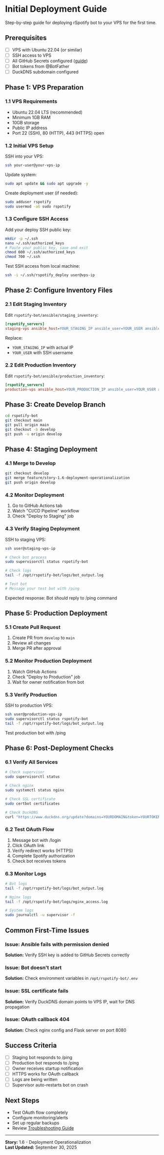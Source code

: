 ﻿# Initial Deployment Guide

Step-by-step guide for deploying rSpotify bot to your VPS for the first time.

## Prerequisites

- [ ] VPS with Ubuntu 22.04 (or similar)
- [ ] SSH access to VPS
- [ ] All GitHub Secrets configured ([guide](./github-secrets-setup.md))
- [ ] Bot tokens from @BotFather
- [ ] DuckDNS subdomain configured

## Phase 1: VPS Preparation

### 1.1 VPS Requirements

- Ubuntu 22.04 LTS (recommended)
- Minimum 1GB RAM
- 10GB storage
- Public IP address
- Port 22 (SSH), 80 (HTTP), 443 (HTTPS) open

### 1.2 Initial VPS Setup

SSH into your VPS:
```bash
ssh your-user@your-vps-ip
```

Update system:
```bash
sudo apt update && sudo apt upgrade -y
```

Create deployment user (if needed):
```bash
sudo adduser rspotify
sudo usermod -aG sudo rspotify
```

### 1.3 Configure SSH Access

Add your deploy SSH public key:
```bash
mkdir -p ~/.ssh
nano ~/.ssh/authorized_keys
# Paste your public key, save and exit
chmod 600 ~/.ssh/authorized_keys
chmod 700 ~/.ssh
```

Test SSH access from local machine:
```bash
ssh -i ~/.ssh/rspotify_deploy user@vps-ip
```

## Phase 2: Configure Inventory Files

### 2.1 Edit Staging Inventory

Edit `rspotify-bot/ansible/staging_inventory`:
```ini
[rspotify_servers]
staging-vps ansible_host=YOUR_STAGING_IP ansible_user=YOUR_USER ansible_port=22
```

Replace:
- `YOUR_STAGING_IP` with actual IP
- `YOUR_USER` with SSH username

### 2.2 Edit Production Inventory

Edit `rspotify-bot/ansible/production_inventory`:
```ini
[rspotify_servers]
production-vps ansible_host=YOUR_PRODUCTION_IP ansible_user=YOUR_USER ansible_port=22
```

## Phase 3: Create Develop Branch

```bash
cd rspotify-bot
git checkout main
git pull origin main
git checkout -b develop
git push -u origin develop
```

## Phase 4: Staging Deployment

### 4.1 Merge to Develop

```bash
git checkout develop
git merge feature/story-1.6-deployment-operationalization
git push origin develop
```

### 4.2 Monitor Deployment

1. Go to GitHub Actions tab
2. Watch "CI/CD Pipeline" workflow
3. Check "Deploy to Staging" job

### 4.3 Verify Staging Deployment

SSH to staging VPS:
```bash
ssh user@staging-vps-ip

# Check bot process
sudo supervisorctl status rspotify-bot

# Check logs
tail -f /opt/rspotify-bot/logs/bot_output.log

# Test bot
# Message your test bot with /ping
```

Expected response: Bot should reply to /ping command

## Phase 5: Production Deployment

### 5.1 Create Pull Request

1. Create PR from `develop` to `main`
2. Review all changes
3. Merge PR after approval

### 5.2 Monitor Production Deployment

1. Watch GitHub Actions
2. Check "Deploy to Production" job
3. Wait for owner notification from bot

### 5.3 Verify Production

SSH to production VPS:
```bash
ssh user@production-vps-ip
sudo supervisorctl status rspotify-bot
tail -f /opt/rspotify-bot/logs/bot_output.log
```

Test production bot with /ping

## Phase 6: Post-Deployment Checks

### 6.1 Verify All Services

```bash
# Check supervisor
sudo supervisorctl status

# Check nginx
sudo systemctl status nginx

# Check SSL certificate
sudo certbot certificates

# Check DuckDNS
curl "https://www.duckdns.org/update?domains=YOURDOMAIN&token=YOURTOKEN&ip="
```

### 6.2 Test OAuth Flow

1. Message bot with /login
2. Click OAuth link
3. Verify redirect works (HTTPS)
4. Complete Spotify authorization
5. Check bot receives tokens

### 6.3 Monitor Logs

```bash
# Bot logs
tail -f /opt/rspotify-bot/logs/bot_output.log

# Nginx logs
tail -f /opt/rspotify-bot/logs/nginx_access.log

# System logs
sudo journalctl -u supervisor -f
```

## Common First-Time Issues

### Issue: Ansible fails with permission denied
**Solution:** Verify SSH key is added to GitHub Secrets correctly

### Issue: Bot doesn't start
**Solution:** Check environment variables in `/opt/rspotify-bot/.env`

### Issue: SSL certificate fails
**Solution:** Verify DuckDNS domain points to VPS IP, wait for DNS propagation

### Issue: OAuth callback 404
**Solution:** Check nginx config and Flask server on port 8080

## Success Criteria

- [ ] Staging bot responds to /ping
- [ ] Production bot responds to /ping
- [ ] Owner receives startup notification
- [ ] HTTPS works for OAuth callback
- [ ] Logs are being written
- [ ] Supervisor auto-restarts bot on crash

## Next Steps

- Test OAuth flow completely
- Configure monitoring/alerts
- Set up regular backups
- Review [Troubleshooting Guide](./troubleshooting.md)

---

**Story:** 1.6 - Deployment Operationalization  
**Last Updated:** September 30, 2025

